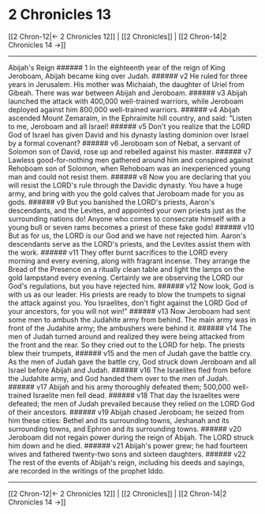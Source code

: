 # 2 Chronicles 13

[[2 Chron-12|← 2 Chronicles 12]] | [[2 Chronicles]] | [[2 Chron-14|2 Chronicles 14 →]]
***

Abijah's Reign ###### 1 In the eighteenth year of the reign of King Jeroboam, Abijah became king over Judah. ###### v2 He ruled for three years in Jerusalem. His mother was Michaiah, the daughter of Uriel from Gibeah. There was war between Abijah and Jeroboam. ###### v3 Abijah launched the attack with 400,000 well-trained warriors, while Jeroboam deployed against him 800,000 well-trained warriors. ###### v4 Abijah ascended Mount Zemaraim, in the Ephraimite hill country, and said: "Listen to me, Jeroboam and all Israel! ###### v5 Don't you realize that the LORD God of Israel has given David and his dynasty lasting dominion over Israel by a formal covenant? ###### v6 Jeroboam son of Nebat, a servant of Solomon son of David, rose up and rebelled against his master. ###### v7 Lawless good-for-nothing men gathered around him and conspired against Rehoboam son of Solomon, when Rehoboam was an inexperienced young man and could not resist them. ###### v8 Now you are declaring that you will resist the LORD's rule through the Davidic dynasty. You have a huge army, and bring with you the gold calves that Jeroboam made for you as gods. ###### v9 But you banished the LORD's priests, Aaron's descendants, and the Levites, and appointed your own priests just as the surrounding nations do! Anyone who comes to consecrate himself with a young bull or seven rams becomes a priest of these fake gods! ###### v10 But as for us, the LORD is our God and we have not rejected him. Aaron's descendants serve as the LORD's priests, and the Levites assist them with the work. ###### v11 They offer burnt sacrifices to the LORD every morning and every evening, along with fragrant incense. They arrange the Bread of the Presence on a ritually clean table and light the lamps on the gold lampstand every evening. Certainly we are observing the LORD our God's regulations, but you have rejected him. ###### v12 Now look, God is with us as our leader. His priests are ready to blow the trumpets to signal the attack against you. You Israelites, don't fight against the LORD God of your ancestors, for you will not win!" ###### v13 Now Jeroboam had sent some men to ambush the Judahite army from behind. The main army was in front of the Judahite army; the ambushers were behind it. ###### v14 The men of Judah turned around and realized they were being attacked from the front and the rear. So they cried out to the LORD for help. The priests blew their trumpets, ###### v15 and the men of Judah gave the battle cry. As the men of Judah gave the battle cry, God struck down Jeroboam and all Israel before Abijah and Judah. ###### v16 The Israelites fled from before the Judahite army, and God handed them over to the men of Judah. ###### v17 Abijah and his army thoroughly defeated them; 500,000 well-trained Israelite men fell dead. ###### v18 That day the Israelites were defeated; the men of Judah prevailed because they relied on the LORD God of their ancestors. ###### v19 Abijah chased Jeroboam; he seized from him these cities: Bethel and its surrounding towns, Jeshanah and its surrounding towns, and Ephron and its surrounding towns. ###### v20 Jeroboam did not regain power during the reign of Abijah. The LORD struck him down and he died. ###### v21 Abijah's power grew; he had fourteen wives and fathered twenty-two sons and sixteen daughters. ###### v22 The rest of the events of Abijah's reign, including his deeds and sayings, are recorded in the writings of the prophet Iddo.

***
[[2 Chron-12|← 2 Chronicles 12]] | [[2 Chronicles]] | [[2 Chron-14|2 Chronicles 14 →]]
